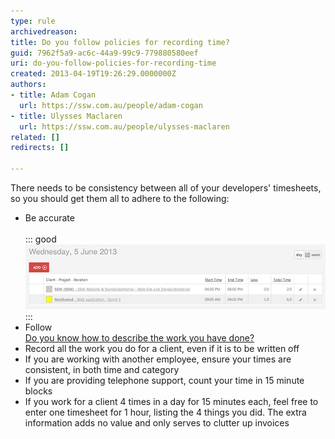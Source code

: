 ```yaml
---
type: rule
archivedreason: 
title: Do you follow policies for recording time?
guid: 7962f5a9-ac6c-44a9-99c9-779880580eef
uri: do-you-follow-policies-for-recording-time
created: 2013-04-19T19:26:29.0000000Z
authors:
- title: Adam Cogan
  url: https://ssw.com.au/people/adam-cogan
- title: Ulysses Maclaren
  url: https://ssw.com.au/people/ulysses-maclaren
related: []
redirects: []

---
```


There needs to be consistency between all of your developers' timesheets, so you should get them all to adhere to the following:

* Be accurate <br>      
::: good  
![Figure: Good example - Inform accurately how much time you spent for each client](timesheet-accuracy.jpg)  
:::
* Follow <br>      [Do you know how to describe the work you have done?](/Pages/how-to-describe-the-work.aspx)
* Record all the work you do for a client, even if it is to be written off
* If you are working with another employee, ensure your times are consistent, in both time and category
* If you are providing telephone support, count your time in 15 minute blocks
* If you work for a client 4 times in a day for 15 minutes each, feel free to enter one timesheet for 1 hour, listing the 4 things you did. The extra information adds no value and only serves to clutter up invoices


<!--endintro-->
